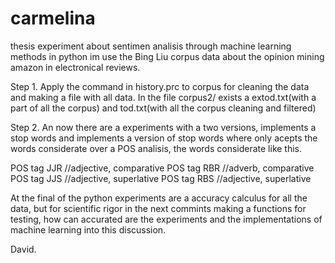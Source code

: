 carmelina
=========

thesis experiment about sentimen analisis through machine learning methods in python
im use the Bing Liu corpus data about the opinion mining amazon in electronical reviews.

Step 1. Apply the command in history.prc to corpus for cleaning the data and making a file with all data. In the file corpus2/ exists a extod.txt(with a part of all the corpus) and tod.txt(with all the corpus cleaning and filtered) 

Step 2. An now there are a experiments with a two versions, implements a stop words and implements a version of stop words where only acepts the words considerate over a POS analisis, the words considerate like this.

POS tag JJR //adjective, comparative
POS tag RBR //adverb, comparative
POS tag JJS //adjective, superlative
POS tag RBS //adjective, superlative

At the final of the python experiments are a accuracy calculus for all the data, but for scientific rigor in the next commints making a functions for testing, how can accurated are the experiments and the implementations of machine learning into this discussion.

David.

